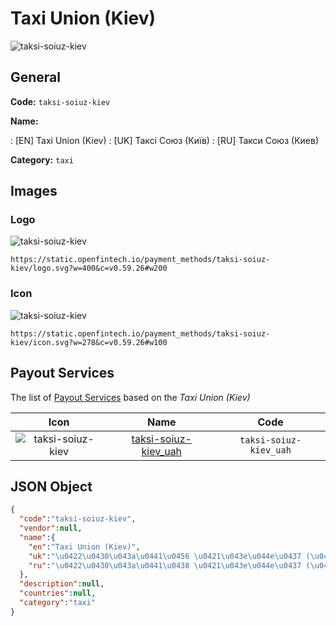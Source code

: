 
# Taxi Union (Kiev) 
![taksi-soiuz-kiev](https://static.openfintech.io/payment_methods/taksi-soiuz-kiev/logo.svg?w=400&c=v0.59.26#w200)  

## General 
**Code:** `taksi-soiuz-kiev` 
 
**Name:** 
 
:	[EN] Taxi Union (Kiev) 
:	[UK] Таксі Союз (Київ) 
:	[RU] Такси Союз (Киев) 
 
**Category:** `taxi` 
 

## Images 

### Logo 
![taksi-soiuz-kiev](https://static.openfintech.io/payment_methods/taksi-soiuz-kiev/logo.svg?w=400&c=v0.59.26#w200)  

```
https://static.openfintech.io/payment_methods/taksi-soiuz-kiev/logo.svg?w=400&c=v0.59.26#w200
```  

### Icon 
![taksi-soiuz-kiev](https://static.openfintech.io/payment_methods/taksi-soiuz-kiev/icon.svg?w=278&c=v0.59.26#w100)  

```
https://static.openfintech.io/payment_methods/taksi-soiuz-kiev/icon.svg?w=278&c=v0.59.26#w100
```  

## Payout Services 
 
The list of [Payout Services](/payout-services/) based on the _Taxi Union (Kiev)_ 

|Icon|Name|Code| 
|:---:|:---:|:---:| 
|![taksi-soiuz-kiev](https://static.openfintech.io/payout_methods/taksi-soiuz-kiev/icon.svg?w=278&c=v0.59.26#w40) |[taksi-soiuz-kiev_uah](/payout-services/taksi-soiuz-kiev_uah/)|`taksi-soiuz-kiev_uah`| 
 

## JSON Object 

```json
{
  "code":"taksi-soiuz-kiev",
  "vendor":null,
  "name":{
    "en":"Taxi Union (Kiev)",
    "uk":"\u0422\u0430\u043a\u0441\u0456 \u0421\u043e\u044e\u0437 (\u041a\u0438\u0457\u0432)",
    "ru":"\u0422\u0430\u043a\u0441\u0438 \u0421\u043e\u044e\u0437 (\u041a\u0438\u0435\u0432)"
  },
  "description":null,
  "countries":null,
  "category":"taxi"
}
```  
